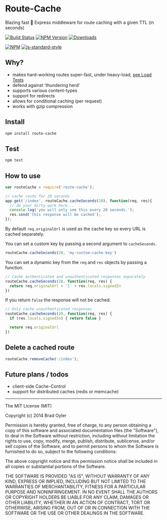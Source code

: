 # Route-Cache
Blazing fast :bullettrain_side: Express middleware for route caching with a given TTL (in seconds)

[![Build Status](https://travis-ci.com/bradoyler/route-cache.svg?branch=master)](https://travis-ci.com/bradoyler/route-cache)
[![NPM Version][npm-image]][npm-url]
[![Downloads][downloads-image]][npm-url]

[![NPM](https://nodei.co/npm/route-cache.png?downloads=true&downloadRank=true)](https://nodei.co/npm/route-cache/) [![js-standard-style](https://cdn.rawgit.com/feross/standard/master/badge.svg)](https://github.com/feross/standard)

## Why?
- makes hard-working routes super-fast, under heavy-load, [see Load Tests](loadtests)
- defend against 'thundering herd'
- supports various content-types
- support for redirects
- allows for conditional caching (per request)
- works with gzip compression

## Install
```sh
npm install route-cache
```

## Test
```sh
npm test
```

## How to use
```javascript
var routeCache = require('route-cache');

// cache route for 20 seconds
app.get('/index', routeCache.cacheSeconds(20), function(req, res){
  // do your dirty work here...
  console.log('you will only see this every 20 seconds.');
  res.send('this response will be cached');
});
```

By default `req.originalUrl` is used as the cache key so every URL is cached separately.

You can set a custom key by passing a second argument to `cacheSeconds`.

```javascript
routeCache.cacheSeconds(20, 'my-custom-cache-key')
```

You can set a dynamic key from the `req` and `res` objects by passing a function.

```javascript
// Cache authenticated and unauthenticated responses separately
routeCache.cacheSeconds(20, function(req, res) {
  return req.originalUrl + '|' + res.locals.signedIn
})
```

If you return `false` the response will not be cached.

```javascript
// Only cache unauthenticated responses
routeCache.cacheSeconds(20, function(req, res) {
  if (res.locals.signedIn) { return false }

  return req.originalUrl
})
```

## Delete a cached route
```javascript
routeCache.removeCache('/index');
```

## Future plans / todos
- client-side Cache-Control
- support for distributed caches (redis or memcache)

------
The MIT License (MIT)

Copyright (c) 2014 Brad Oyler

Permission is hereby granted, free of charge, to any person obtaining a copy
of this software and associated documentation files (the "Software"), to deal
in the Software without restriction, including without limitation the rights
to use, copy, modify, merge, publish, distribute, sublicense, and/or sell
copies of the Software, and to permit persons to whom the Software is
furnished to do so, subject to the following conditions:

The above copyright notice and this permission notice shall be included in all
copies or substantial portions of the Software.

THE SOFTWARE IS PROVIDED "AS IS", WITHOUT WARRANTY OF ANY KIND, EXPRESS OR
IMPLIED, INCLUDING BUT NOT LIMITED TO THE WARRANTIES OF MERCHANTABILITY,
FITNESS FOR A PARTICULAR PURPOSE AND NONINFRINGEMENT. IN NO EVENT SHALL THE
AUTHORS OR COPYRIGHT HOLDERS BE LIABLE FOR ANY CLAIM, DAMAGES OR OTHER
LIABILITY, WHETHER IN AN ACTION OF CONTRACT, TORT OR OTHERWISE, ARISING FROM,
OUT OF OR IN CONNECTION WITH THE SOFTWARE OR THE USE OR OTHER DEALINGS IN THE
SOFTWARE.

[npm-image]: https://img.shields.io/npm/v/route-cache.svg
[downloads-image]: http://img.shields.io/npm/dm/route-cache.svg
[npm-url]: https://npmjs.org/package/route-cache
